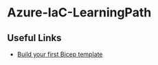 # Azure-IaC-LearningPath
## Useful Links
- [Build your first Bicep template](https://learn.microsoft.com/en-us/training/modules/build-first-bicep-template/ "Build your first Bicep template")